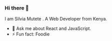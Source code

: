 ### Hi there 👋
I am Silvia Mutete . A Web Developer from Kenya.
- 💬 Ask me about React and JavaScript.
- ⚡ Fun fact: Foodie

